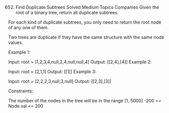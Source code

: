 652. Find Duplicate Subtrees
Solved
Medium
Topics
Companies
Given the root of a binary tree, return all duplicate subtrees.

For each kind of duplicate subtrees, you only need to return the root node of any one of them.

Two trees are duplicate if they have the same structure with the same node values.

 

Example 1:


Input: root = [1,2,3,4,null,2,4,null,null,4]
Output: [[2,4],[4]]
Example 2:


Input: root = [2,1,1]
Output: [[1]]
Example 3:


Input: root = [2,2,2,3,null,3,null]
Output: [[2,3],[3]]
 

Constraints:

The number of the nodes in the tree will be in the range [1, 5000]
-200 <= Node.val <= 200
